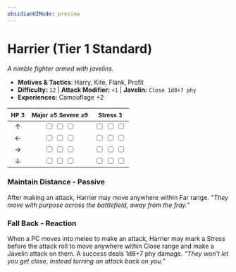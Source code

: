 ```yaml
---
obsidianUIMode: preview
---
```

# Harrier (Tier 1 Standard)

*A nimble fighter armed with javelins.*

- **Motives & Tactics**: Harry, Kite, Flank, Profit
- **Difficulty:** `12` | **Attack Modifier:** `+1` | **Javelin:** `Close 1d8+7 phy`
- **Experiences:** Camouflage +2

| <small>HP</small> `3` | <small>Major</small> `≥5` <small>Severe</small> `≥9` | <small>Stress</small> `3` |
|:-:|:-:|:-:|
| ↑ |  <input type="checkbox" unchecked id="d3bc3ea0"> <input type="checkbox" unchecked id="14ed89e9"> <input type="checkbox" unchecked id="bd8972e4"> |  <input type="checkbox" unchecked id="12a0794a"> <input type="checkbox" unchecked id="5b12509a"> <input type="checkbox" unchecked id="42cad10b"> |
| ← |  <input type="checkbox" unchecked id="a5d6c768"> <input type="checkbox" unchecked id="6f9b5aa4"> <input type="checkbox" unchecked id="ad6fe37d"> |  <input type="checkbox" unchecked id="4f75eed9"> <input type="checkbox" unchecked id="254cb1ed"> <input type="checkbox" unchecked id="6d354fcb"> |
| → |  <input type="checkbox" unchecked id="37f6b650"> <input type="checkbox" unchecked id="2edd6b1b"> <input type="checkbox" unchecked id="7313ab84"> |  <input type="checkbox" unchecked id="266876b2"> <input type="checkbox" unchecked id="9e81b2b0"> <input type="checkbox" unchecked id="a27c5489"> |
| ↓ |  <input type="checkbox" unchecked id="9beb1f86"> <input type="checkbox" unchecked id="f546a43b"> <input type="checkbox" unchecked id="a8583c30"> |  <input type="checkbox" unchecked id="349d2ab4"> <input type="checkbox" unchecked id="592c5901"> <input type="checkbox" unchecked id="c3e1f0ff"> |

### Maintain Distance - Passive

After making an attack, Harrier may move anywhere within Far range. *“They move with purpose across the battlefield, away from the fray.”*

### Fall Back - Reaction

When a PC moves into melee to make an attack, Harrier may mark a Stress before the attack roll to move anywhere within Close range and make a Javelin attack on them. A success deals 1d8+7 phy damage. *“They won’t let you get close, instead turning an attack back on you.”*